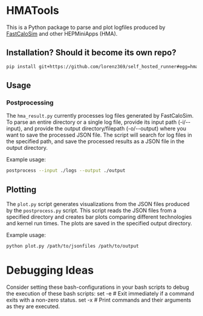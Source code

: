 # HMATools

This is a Python package to parse and plot logfiles produced by [FastCaloSim](https://github.com/hep-cce/FCS-GPU) and other HEPMiniApps (HMA).

## Installation? Should it become its own repo?

```sh
pip install git+https://github.com/lorenz369/self_hosted_runner#egg=hmatools
```


## Usage

### Postprocessing
The `hma_result.py` currently processes log files generated by FastCaloSim. To parse an entire directory or a single log file, provide its input path (-i/--input), and provide the output directory/filepath (-o/--output) where you want to save the processed JSON file. The script will search for log files in the specified path, and save the processed results as a JSON file in the output directory.

Example usage:

```sh
postprocess --input ./logs --output ./output
```

## Plotting

The `plot.py` script generates visualizations from the JSON files produced by the `postprocess.py` script. This script reads the JSON files from a specified directory and creates bar plots comparing different technologies and kernel run times. The plots are saved in the specified output directory.

Example usage:

```sh
python plot.py /path/to/jsonfiles /path/to/output
```


# Debugging Ideas
Consider setting these bash-configurations in your bash scripts to debug the execution of these bash scripts:
set -e  # Exit immediately if a command exits with a non-zero status.
set -x  # Print commands and their arguments as they are executed.